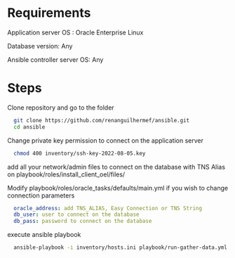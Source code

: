 # Requirements

Application server OS : Oracle Enterprise Linux 


Database version: Any 


Ansible controller server OS: Any

# Steps

Clone repository and go to the folder
```bash
  git clone https://github.com/renanguilhermef/ansible.git
  cd ansible
```

Change private key permission to connect on the application server
```bash
  chmod 400 inventory/ssh-key-2022-08-05.key
```

add all your network/admin files to connect on the database with TNS Alias on playbook/roles/install_client_oel/files/

Modify playbook/roles/oracle_tasks/defaults/main.yml if you wish to change connection parameters

```yaml
  oracle_address: add TNS_ALIAS, Easy Connection or TNS String
  db_user: user to connect on the database
  db_pass: password to connect on the database
```
execute ansible playbook
```bash
  ansible-playbook -i inventory/hosts.ini playbook/run-gather-data.yml
